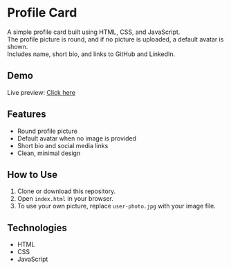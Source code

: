 # Profile Card

A simple profile card built using HTML, CSS, and JavaScript.  
The profile picture is round, and if no picture is uploaded, a default avatar is shown.  
Includes name, short bio, and links to GitHub and LinkedIn.

## Demo
Live preview: [Click here](https://vansh12352.github.io/profile-card/)

## Features
- Round profile picture
- Default avatar when no image is provided
- Short bio and social media links
- Clean, minimal design

## How to Use
1. Clone or download this repository.
2. Open `index.html` in your browser.
3. To use your own picture, replace `user-photo.jpg` with your image file.

## Technologies
- HTML
- CSS
- JavaScript
